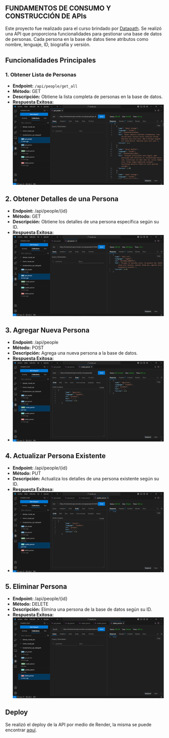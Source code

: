 ## FUNDAMENTOS DE CONSUMO Y CONSTRUCCIÓN DE APIs

Este proyecto fue realizado para el curso brindado por [Datapath](https://datapath.teachable.com/).
Se realizó una API que proporciona funcionalidades para gestionar una base de datos de personas. Cada persona en la base de datos tiene atributos como nombre, lenguaje, ID, biografía y versión.

## Funcionalidades Principales

### 1. Obtener Lista de Personas

- **Endpoint:** `/api/people/get_all`
- **Método:** GET
- **Descripción:** Obtiene la lista completa de personas en la base de datos.
- **Respuesta Exitosa:**
![Get_people](/imagenes/get_people.png)

## 2. Obtener Detalles de una Persona

- **Endpoint:** /api/people/{id}
- **Método:** GET
- **Descripción:** Obtiene los detalles de una persona específica según su ID.
- **Respuesta Exitosa:**
![Get_person](/imagenes/get_person.png)

## 3. Agregar Nueva Persona

- **Endpoint:** /api/people
- **Método:** POST
- **Descripción:** Agrega una nueva persona a la base de datos.
- **Respuesta Exitosa:**
- ![Create_person](/imagenes/create_person.png)

## 4. Actualizar Persona Existente

- **Endpoint:** /api/people/{id}
- **Método:** PUT
- **Descripción:** Actualiza los detalles de una persona existente según su ID.
- **Respuesta Exitosa:**
- ![Update_person](/imagenes/update_person.png)

## 5. Eliminar Persona
- **Endpoint:** /api/people/{id}
- **Método:** DELETE
- **Descripción:** Elimina una persona de la base de datos según su ID.
- **Respuesta Exitosa:**
![Delete_person](/imagenes/delete_person.png)

## Deploy

Se realizó el deploy de la API por medio de Render, la misma se puede encontrar [aquí](https://fundamentosapi.onrender.com/docs).
